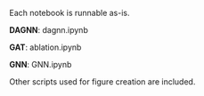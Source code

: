 Each notebook is runnable as-is.

**DAGNN**: dagnn.ipynb

**GAT**: ablation.ipynb

**GNN**: GNN.ipynb

Other scripts used for figure creation are included.
